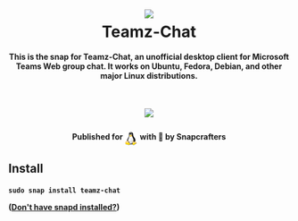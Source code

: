 <h1 align="center">
  <img src="https://user-images.githubusercontent.com/45159366/57566473-d307f400-7381-11e9-9467-99613bb636a9.png">
  <br />
Teamz-Chat
</h1>

<p align="center"><b>This is the snap for Teamz-Chat, an unofficial desktop client for Microsoft Teams Web group chat. It works on Ubuntu, Fedora, Debian, and other major Linux distributions. </p>

<!-- Uncomment and modify this when you are provided a build status badge
<p align="center">
<a href="https://build.snapcraft.io/user/snapcrafters/fork-and-rename-me"><img src="https://build.snapcraft.io/badge/snapcrafters/fork-and-rename-me.svg" alt="Snap Status"></a>
</p>
-->

<h1 align="center">
  <img src="https://user-images.githubusercontent.com/45159366/57566474-d69b7b00-7381-11e9-9b43-aef43fa1d450.png">
  <br />
</h1>

<p align="center">Published for <img src="https://raw.githubusercontent.com/anythingcodes/slack-emoji-for-techies/gh-pages/emoji/tux.png" align="top" width="24" /> with 💝 by Snapcrafters</p>

## Install

    sudo snap install teamz-chat

([Don't have snapd installed?](https://snapcraft.io/docs/core/install))

